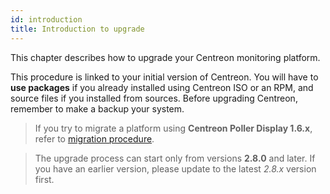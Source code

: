 ```yaml
---
id: introduction
title: Introduction to upgrade
---
```


This chapter describes how to upgrade your Centreon monitoring platform.

This procedure is linked to your initial version of Centreon. You will have to
**use packages** if you already installed using Centreon ISO or an RPM, and
source files if you installed from sources. Before upgrading Centreon, remember
to make a backup your system.

> If you try to migrate a platform using **Centreon Poller Display 1.6.x**, refer
> to [migration procedure](../migrate/poller-display-to-remote-server).

> The upgrade process can start only from versions **2.8.0** and later. If you
> have an earlier version, please update to the latest *2.8.x* version first.
